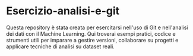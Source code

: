 # Esercizio-analisi-e-git
Questa repository è stata creata per esercitarsi nell'uso di Git e nell'analisi dei dati con il Machine Learning. Qui troverai esempi pratici, codice e strumenti utili per imparare a gestire versioni, collaborare su progetti e applicare tecniche di analisi su dataset reali.
